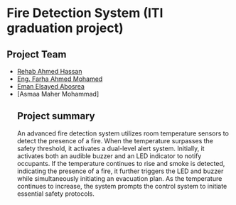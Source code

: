 # Fire Detection System (ITI graduation project)
## Project Team
* [Rehab Ahmed Hassan](https://www.linkedin.com/in/rehab-ahmed-273949195)
* [Eng. Farha Ahmed Mohamed](https://www.linkedin.com/in/farha-elameer-8b62aa207)
* [Eman Elsayed Abosrea](https://www.linkedin.com/in/eman-elsayed-55293223a)
* [Asmaa Maher Mohammad] 
  ## Project summary 
  An advanced fire detection system utilizes room temperature sensors to detect the presence of a fire. When the temperature surpasses the safety threshold, it activates a dual-level alert system. Initially, it activates both an audible buzzer and an LED indicator to notify occupants. If the temperature continues to rise and smoke is detected, indicating the presence of a fire, it further triggers the LED and buzzer while simultaneously initiating an evacuation plan. As the temperature continues to increase, the system prompts the control system to initiate essential safety protocols.
